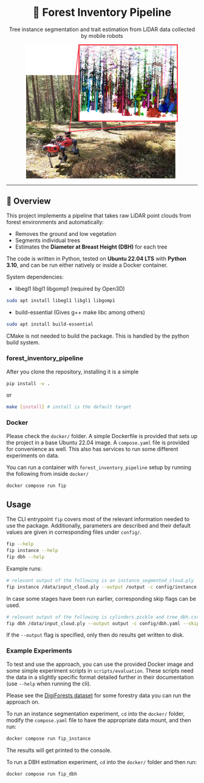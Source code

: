 <div align="center">
  <h1>🌲 Forest Inventory Pipeline</h1>
  <p>
    Tree instance segmentation and trait estimation from LiDAR data collected by mobile robots
  </p>
  <img src="doc/motivation.png" width="400"/>
</div>

---

## 📌 Overview
This project implements a pipeline that takes raw LiDAR point clouds from forest environments and automatically:
- Removes the ground and low vegetation  
- Segments individual trees  
- Estimates the **Diameter at Breast Height (DBH)** for each tree  

The code is written in Python, tested on **Ubuntu 22.04 LTS** with **Python 3.10**, and can be run either natively or inside a Docker container.  

System dependencies:

- libegl1 libgl1 libgomp1 (required by Open3D)

```bash
sudo apt install libegl1 libgl1 libgomp1
```

- build-essential (Gives g++ make libc among others)

```bash
sudo apt install build-essential
```

CMake is not needed to build the package. This is handled by the python build system.

### forest_inventory_pipeline

After you clone the repository, installing it is a simple

```bash
pip install -v .
```

or

```bash
make [install] # install is the default target
```

### Docker

Please check the `docker/` folder.
A simple Dockerfile is provided that sets up the project in a base Ubuntu 22.04 image.
A `compose.yaml` file is provided for convenience as well.
This also has services to run some different experiments on data.

You can run a container with `forest_inventory_pipeline` setup by running the following from inside `docker/`

```bash
docker compose run fip
```

## Usage

The CLI entrypoint `fip` covers most of the relevant information needed to use the package.
Additionally, parameters are described and their default values are given in corresponding files under `config/`.

```bash
fip --help
fip instance --help
fip dbh --help
```

Example runs:

```bash
# relevant output of the following is an instance_segmented_cloud.ply
fip instance /data/input_cloud.ply --output /output -c config/instance.yaml
```

In case some stages have been run earlier, corresponding skip flags can be used.

```bash
# relevant output of the following is cylinders.pickle and tree_dbh.csv
fip dbh /data/input_cloud.ply --output output -c config/dbh.yaml --skip_gs --skip_norm --skip_cluster
```

If the `--output` flag is specified, only then do results get written to disk.

### Example Experiments

To test and use the approach, you can use the provided Docker image and some simple experiment scripts in `scripts/evaluation`.
These scripts need the data in a slightly specific format detailed further in their documentation (use `--help` when running the cli).

Please see the [DigiForests dataset](https://www.ipb.uni-bonn.de/data/digiforest-dataset/) for some forestry data you can run the approach on.

To run an instance segmentation experiment, `cd` into the `docker/` folder, modify the `compose.yaml` file to have the appropriate data mount, and then run:

```bash
docker compose run fip_instance
```

The results will get printed to the console.

To run a DBH estimation experiment, `cd` into the `docker/` folder and then run:

```bash
docker compose run fip_dbh
```
